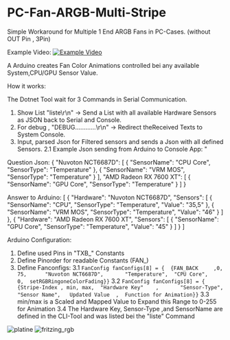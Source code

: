# PC-Fan-ARGB-Multi-Stripe
Simple Workaround for Multiple 1 End ARGB Fans in PC-Cases. (without OUT Pin , 3Pin) 

Example Video: [![Example Video]()](https://www.youtube.com/shorts/zQxECo8_se8)

A Arduino creates Fan Color Animations controlled bei any available System,CPU/GPU Sensor Value.

How it works:

The Dotnet Tool wait for 3 Commands in Serial Communication.

1. Show List "liste\r\n" -> Send a List with all available Hardware Sensors as JSON back to Serial and Console.
2. For debug , "DEBUG............\r\n" -> Redirect theReceived Texts to System Console.
3. Input, parsed Json for Filtered sensors and sends a Json with all defined Sensors.
2.1 Example Json sending from Arduino to Console App: "

Question Json:
{
  "Nuvoton NCT6687D": [
    {
      "SensorName": "CPU Core",
      "SensorType": "Temperature"
    },
    {
      "SensorName": "VRM MOS",
      "SensorType": "Temperature"
    }
  ],
  "AMD Radeon RX 7600 XT": [
    {
      "SensorName": "GPU Core",
      "SensorType": "Temperature"
    }
  ]
}

Answer to Arduino: [
  {
    "Hardware": "Nuvoton NCT6687D",
    "Sensors": [
      {
        "SensorName": "CPU",
        "SensorType": "Temperature",
        "Value": "35,5"
      },
      {
        "SensorName": "VRM MOS",
        "SensorType": "Temperature",
        "Value": "46"
      }
    ]
  },
  {
    "Hardware": "AMD Radeon RX 7600 XT",
    "Sensors": [
      {
        "SensorName": "GPU Core",
        "SensorType": "Temperature",
        "Value": "45"
      }
    ]
  }
]

Arduino Configuration:

1. Define used Pins in "TXB_" Constants
2. Define Pinorder for readable Constants (FAN_)
3. Define Fanconfigs:
3.1 ```FanConfig fanConfigs[8] = {  {FAN_BACK     ,0, 75,      "Nuvoton NCT6687D",       "Temperature",  "CPU Core",                    0,  setRGBRingoneColorFading}}```
3.2 ```FanConfig fanConfigs[8] = {  {Stripe-Index , min, max,  "Hardware Key"    ,       "Sensor-Type",  "Sensor Name",   Updated Value  ,  Function for Animation}}```
3.3 min/max is a Scaled and Mapped Value to Expand this Range to 0-255 for Animation
3.4 The Hardware Key, Sensor-Type ,and SensorName are defined in the CLI-Tool and was listed bei the "liste" Command 

![platine](https://github.com/user-attachments/assets/48abebe9-8365-444c-a97c-e301bdfea8fd)
![fritzing_rgb](https://github.com/user-attachments/assets/fc334b93-069c-4e9f-a7b8-2eccac0a516a)



